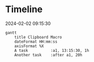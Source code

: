 
# Timeline

2024-02-02 09:15:30

```mermaid
gantt
    title Clipboard Macro
    dateFormat HH:mm:ss
    axisFormat %X
    A task          :a1, 13:15:30, 1h
    Another task    :after a1, 20h
```
